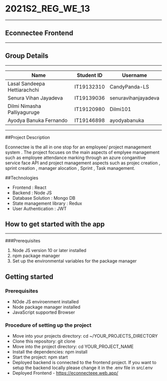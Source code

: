 # 2021S2_REG_WE_13
---
## Econnectee Frontend
---
## Group Details
---
| Name | Student ID | Username |
| ---- | ---------- | -------- |
|Lasal Sandeepa Hettiarachchi| IT19132310 | CandyPanda-LS |
|Senura Vihan Jayadeva| IT19139036 | senuravihanjayadeva |
|Dilmi Nimasha Palliyaguruge| IT19120980 | Dilmi101 |
|Ayodya Banuka Fernando| IT19146898 | ayodyabanuka |
---
##Project Description

Econnectee is the all in one stop for an employee/ project management system . The project focuses on the main aspects of emplyee management such as employee attendance marking through an azure conganitive service face API and project management aspects such as projec creation , sprint creation , manager alocation , Sprint , Task management.

##Technologies

- Frontend : React
- Backend : Node JS
- Database Solution : Mongo DB
- State management library : Redux
- User Authentication : JWT

## How to get started with the app
---
###Prerequisites
1. Node JS version 10 or later installed
2. npm package manager
3. Set up the environmental variables for the package manager

## Getting started

### Prerequisites
-  NOde JS enviroenment installed
-  Node package manager installed
-  JavaScript supported Browser


### Procedure of setting up the project

- Move into your projects directory: cd ~/YOUR_PROJECTS_DIRECTORY
- Clone this repository: git clone
- Move into the project directory: cd YOUR_PROJECT_NAME
- Install the dependencies: npm install
- Start the project: npm start
- Deployed backend is connected to the frontend project. If you want to setup the backend locally please change it in the .env file in src/.env
- Deployed Frontend - https://econnecteee.web.app/
